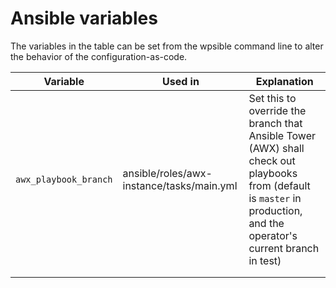 # Ansible variables

The variables in the table can be set from the wpsible command line to alter the behavior of the configuration-as-code.

| Variable              | Used in                                   | Explanation                                                                                                                                                            |
|-----------------------|-------------------------------------------|------------------------------------------------------------------------------------------------------------------------------------------------------------------------|
| `awx_playbook_branch` | ansible/roles/awx-instance/tasks/main.yml | Set this to override the branch that Ansible Tower (AWX) shall check out playbooks from (default is `master` in production, and the operator's current branch in test) |
|                       |                                           |                                                                                                                                                                        |
|                       |                                           |                                                                                                                                                                        |
